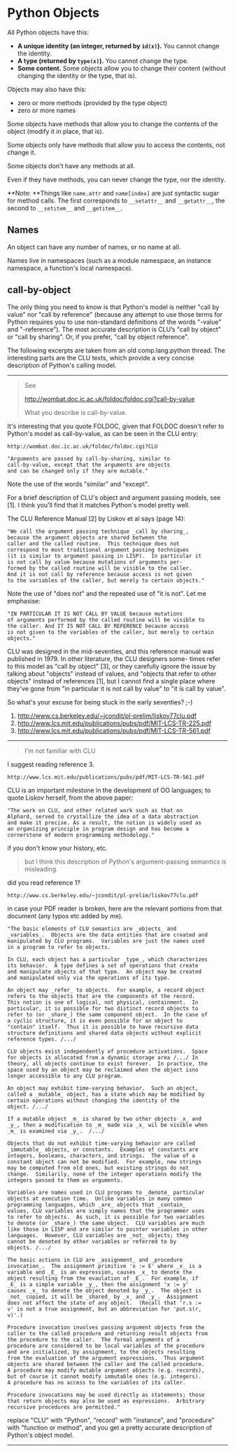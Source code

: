 # Python Objects

All Python objects have this:

* **A unique identity (an integer, returned by `id(x)`).** You cannot change the
  identity.
* **A type (returned by `type(x)`).** You cannot change the type.
* **Some content.** Some objects allow you to change their content (without
  changing the identity or the type, that is).

Objects may also have this:

* zero or more methods (provided by the type object)
* zero or more names

Some objects have methods that allow you to change the contents of the object
(modify it in place, that is).

Some objects only have methods that allow you to access the contents, not change
it.

Some objects don't have any methods at all.

Even if they have methods, you can never change the type, nor the identity.

**Note: **Things like `name.attr` and `name[index]` are just syntactic sugar for
method calls. The first corresponds to `__setattr__` and `__getattr__`, the
second to `__setitem__` and `__getitem__`.


## Names

An object can have any number of names, or no name at all.

Names live in namespaces (such as a module namespace, an instance namespace, a
function's local namespace).

## call-by-object

The only thing you need to know is that Python's model is neither
"call by value" nor "call by reference" (because any attempt to use those terms
for Python requires you to use non-standard definitions of the words "-value"
and "-reference"). The most accurate description is CLU’s "call by object" or
"call by sharing". Or, if you prefer, "call by object reference".

The following excerpts are taken from an old comp.lang.python thread. The
interesting parts are the CLU texts, which provide a very concise description of
Python's calling model.

---

> See
>
>   http://wombat.doc.ic.ac.uk/foldoc/foldoc.cgi?call-by-value
>
> What you describe is call-by-value.

It's interesting that you quote FOLDOC, given that FOLDOC doesn't
refer to Python's model as call-by-value, as can be seen in the CLU
entry:

    http://wombat.doc.ic.ac.uk/foldoc/foldoc.cgi?CLU

    "Arguments are passed by call-by-sharing, similar to
    call-by-value, except that the arguments are objects
    and can be changed only if they are mutable."

Note the use of the words "similar" and "except".

For a brief description of CLU's object and argument passing models,
see [1].  I think you'll find that it matches Python's model pretty well.

The CLU Reference Manual [2] by Liskov et al says (page 14):

    "We call the argument passing technique _call by sharing_,
    because the argument objects are shared between the
    caller and the called routine.  This technique does not
    correspond to most traditional argument passing techniques
    (it is similar to argument passing in LISP).  In particular it
    is not call by value because mutations of arguments per-
    formed by the called routine will be visible to the caller.
    And it is not call by reference because access is not given
    to the variables of the caller, but merely to certain objects."

Note the use of "does not" and the repeated use of "it is not".
Let me emphasise:

    "IN PARTICULAR IT IS NOT CALL BY VALUE because mutations
    of arguments performed by the called routine will be visible to
    the caller. And IT IS NOT CALL BY REFERENCE because access
    is not given to the variables of the caller, but merely to certain
    objects."

CLU was designed in the mid-seventies, and this reference manual
was published in 1979.  In other literature, the CLU designers some-
times refer to this model as "call by object" [3], or they carefully
ignore the issue by talking about "objects" instead of values, and
"objects that refer to other objects" instead of references [1], but
I cannot find a single place where they've gone from "in particular
it is not call by value" to "it is call by value".

So what's your excuse for being stuck in the early seventies? ;-)

</F>

1) http://www.cs.berkeley.edu/~jcondit/pl-prelim/liskov77clu.pdf
2) http://www.lcs.mit.edu/publications/pubs/pdf/MIT-LCS-TR-225.pdf
3) http://www.lcs.mit.edu/publications/pubs/pdf/MIT-LCS-TR-561.pdf

---

> I'm not familiar with CLU

I suggest reading reference 3.

    http://www.lcs.mit.edu/publications/pubs/pdf/MIT-LCS-TR-561.pdf

CLU is an important milestone in the development of OO languages;
to quote Liskov herself, from the above paper:

    "The work on CLU, and other related work such as that on
    Alphard, served to crystallize the idea of a data abstraction
    and make it precise. As a result, the notion is widely used as
    an organizing principle in program design and has become a
    cornerstone of modern programming methodology."

if you don't know your history, etc.

> but I think this description of Python's argument-passing
> semantics is misleading.

did you read reference 1?

    http://www.cs.berkeley.edu/~jcondit/pl-prelim/liskov77clu.pdf

in case your PDF reader is broken, here are the relevant portions from
that document (any typos etc added by me).

    "The basic elements of CLU semantics are _objects_ and
    _variables_.  Objects are the data entities that are created and
    manipulated by CLU programs.  Variables are just the names used
    in a program to refer to objects.

    In CLU, each object has a particular _type_, which characterizes
    its behavior.  A type defines a set of operations that create
    and manipulate objects of that type.  An object may be created
    and manipulated only via the operations of its type.

    An object may _refer_ to objects.  For example, a record object
    refers to the objects that are the components of the record.
    This notion is one of logical, not physical, containment.  In
    particular, it is possible for two distinct record objects to
    refer to (or _share_) the same component object.  In the case of
    a cyclic structure, it is even possible for an object to
    "contain" itself.  Thus it is possible to have recursive data
    structure definitions and shared data objects without explicit
    reference types. /.../

    CLU objects exist independently of procedure activations.  Space
    for objects is allocated from a dynamic storage area /.../ In
    theory, all objects continue to exist forever.  In practice, the
    space used by an object may be reclaimed when the object isno
    longer accessible to any CLU program.

    An object may exhibit time-varying behavior.  Such an object,
    called a _mutable_ object, has a state which may be modified by
    certain operations without changing the identity of the
    object. /.../

    If a mutable object _m_ is shared by two other objects _x_ and
    _y_, then a modification to _m_ made via _x_ wil be visible when
    _m_ is examined via _y_.  /.../

    Objects that do not exhibit time-varying behavior are called
    _immutable_ objects, or constants.  Examples of constants are
    integers, booleans, characters, and strings.  The value of a
    constant object can not be modified.  For example, new strings
    may be computed from old ones, but existing strings do not
    change.  Similarily, none of the integer operations modify the
    integers passed to them as arguments.

    Variables are names used in CLU programs to _denote_ particular
    objects at execution time.  Unlike variables in many common
    programming languages, which _are_ objects that _contain_
    values, CLU variables are simply names that the programmer uses
    to refer to objects.  As such, it is possible for two variables
    to denote (or _share_) the same object.  CLU variables are much
    like those in LISP and are similar to pointer variables in other
    languages.  However, CLU variables are _not_ objects; they
    cannot be denoted by other variables or referred to by
    objects. /.../

    The basic actions in CLU are _assignment_ and _procedure
    invocation_.  The assignment primitive 'x := E' where _x_ is a
    variable and _E_ is an expression, causes _x_ to denote the
    object resulting from the evaulation of _E_.  For example, if
    _E_ is a simple variable _y_, then the assignment 'x := y'
    causes _x_ to denote the object denoted by _y_.  The object is
    _not_ copied, it will be _shared_ by _x_ and _y_.  Assignment
    does not affect the state of any object.  (Recall that 'r.s :=
    v' is not a true assignment, but an abbreviation for 'put.s(r,
    v)'.)

    Procedure invocation involves passing argument objects from the
    caller to the called procedure and returning result objects from
    the procedure to the caller.  The formal arguments of a
    procedure are considered to be local variables of the procedure
    and are initialized, by assignment, to the objects resulting
    from the evaluation of the argument expressions.  Thus argument
    objects are shared between the caller and the called procedure.
    A procedure may modify mutable argument objects (e.g. records),
    but of course it cannot modify immutable ones (e.g. integers).
    A procedure has no access to the variables of its caller.

    Procedure invocations may be used directly as statements; those
    that return objects may also be used as expressions.  Arbitrary
    recursive procedures are permitted."

replace "CLU" with "Python", "record" with "instance", and "procedure"
with "function or method", and you get a pretty accurate description
of Python's object model.

---
